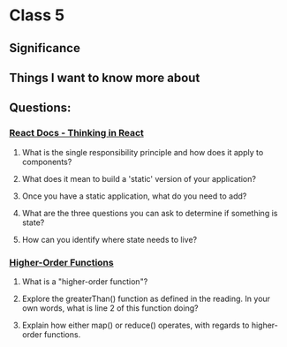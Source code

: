 # Class 5

## Significance



## Things I want to know more about



## Questions:

### [React Docs - Thinking in React](https://reactjs.org/docs/thinking-in-react.html)

1. What is the single responsibility principle and how does it apply to components?

2. What does it mean to build a 'static' version of your application?

3. Once you have a static application, what do you need to add?

4. What are the three questions you can ask to determine if something is state?

5. How can you identify where state needs to live?

### [Higher-Order Functions](https://eloquentjavascript.net/05_higher_order.html#h_xxCc98lOBK)

1. What is a "higher-order function"?

2. Explore the greaterThan() function as defined in the reading. In your own words, what is line 2 of this function doing?

3. Explain how either map() or reduce() operates, with regards to higher-order functions.
